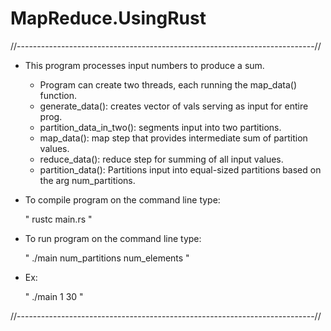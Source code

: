 # MapReduce.UsingRust

//--------------------------------------------------------------------------//


- This program processes input numbers to produce a sum.
  - Program can create two threads, each running the map_data() function.
  - generate_data(): creates vector of vals serving as input for entire prog.
  - partition_data_in_two(): segments input into two partitions.
  - map_data(): map step that provides intermediate sum of partition values.
  - reduce_data(): reduce step for summing of all input values.
  - partition_data(): Partitions input into equal-sized partitions based on the 
  arg num_partitions.
  
- To compile program on the command line type:
 
    " rustc main.rs "

- To run program on the command line type:
 
    " ./main num_partitions num_elements "
    
- Ex:
 
    " ./main 1 30 "
    
    
//--------------------------------------------------------------------------//
